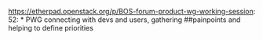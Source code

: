 https://etherpad.openstack.org/p/BOS-forum-product-wg-working-session: 52: * PWG connecting with devs and users, gathering ##painpoints and helping to define priorities

